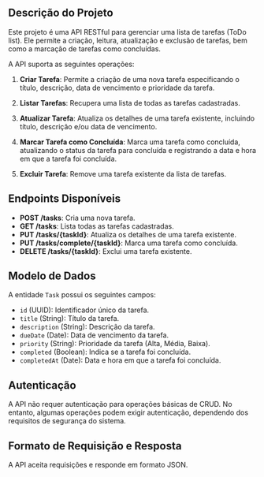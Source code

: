 ## Descrição do Projeto

Este projeto é uma API RESTful para gerenciar uma lista de tarefas (ToDo list). Ele permite a criação, leitura, atualização e exclusão de tarefas, bem como a marcação de tarefas como concluídas.

A API suporta as seguintes operações:

1. **Criar Tarefa**: Permite a criação de uma nova tarefa especificando o título, descrição, data de vencimento e prioridade da tarefa.

2. **Listar Tarefas**: Recupera uma lista de todas as tarefas cadastradas.

3. **Atualizar Tarefa**: Atualiza os detalhes de uma tarefa existente, incluindo título, descrição e/ou data de vencimento.

4. **Marcar Tarefa como Concluída**: Marca uma tarefa como concluída, atualizando o status da tarefa para concluída e registrando a data e hora em que a tarefa foi concluída.

5. **Excluir Tarefa**: Remove uma tarefa existente da lista de tarefas.

## Endpoints Disponíveis

- **POST /tasks**: Cria uma nova tarefa.
- **GET /tasks**: Lista todas as tarefas cadastradas.
- **PUT /tasks/{taskId}**: Atualiza os detalhes de uma tarefa existente.
- **PUT /tasks/complete/{taskId}**: Marca uma tarefa como concluída.
- **DELETE /tasks/{taskId}**: Exclui uma tarefa existente.

## Modelo de Dados

A entidade `Task` possui os seguintes campos:

- `id` (UUID): Identificador único da tarefa.
- `title` (String): Título da tarefa.
- `description` (String): Descrição da tarefa.
- `dueDate` (Date): Data de vencimento da tarefa.
- `priority` (String): Prioridade da tarefa (Alta, Média, Baixa).
- `completed` (Boolean): Indica se a tarefa foi concluída.
- `completedAt` (Date): Data e hora em que a tarefa foi concluída.

## Autenticação

A API não requer autenticação para operações básicas de CRUD. No entanto, algumas operações podem exigir autenticação, dependendo dos requisitos de segurança do sistema.

## Formato de Requisição e Resposta

A API aceita requisições e responde em formato JSON.
